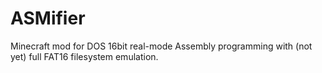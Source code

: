 ASMifier
========

Minecraft mod for DOS 16bit real-mode Assembly programming with (not yet) full FAT16 filesystem emulation.
